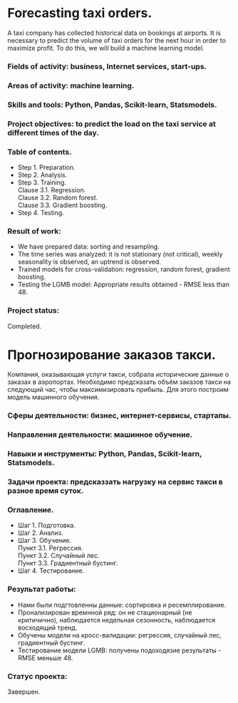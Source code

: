 # Forecasting taxi orders.
A taxi company has collected historical data on bookings at airports. It is necessary to predict the volume of taxi orders for the next hour in order to
maximize profit. To do this, we will build a machine learning model.

### Fields of activity: business, Internet services, start-ups.
### Areas of activity: machine learning.
### Skills and tools: Python, Pandas, Scikit-learn, Statsmodels.
### Project objectives: to predict the load on the taxi service at different times of the day.

### Table of contents.

- Step 1. Preparation.
- Step 2. Analysis.
- Step 3. Training.\
Clause 3.1. Regression.\
Clause 3.2. Random forest.\
Clause 3.3. Gradient boosting.
- Step 4. Testing.

### Result of work:
- We have prepared data: sorting and resampling.
- The time series was analyzed: it is not stationary (not critical), weekly seasonality is observed, an uptrend is observed.
- Trained models for cross-validation: regression, random forest, gradient boosting.
- Testing the LGMB model: Appropriate results obtained - RMSE less than 48.

### Project status:
Completed.

# Прогнозирование заказов такси.
Компания, оказывающая услуги такси, собрала исторические данные о заказах в аэропортах. Необходимо предсказать объём заказов такси на следующий час, чтобы 
максимизировать прибыль. Для этого построим модель машинного обучения.

### Сферы деятельности: бизнес, интернет-сервисы, стартапы.
### Направления деятельности: машинное обучение.
### Навыки и инструменты: Python, Pandas, Scikit-learn, Statsmodels.
### Задачи проекта: предсказзать нагрузку на сервис такси в разное время суток.

### Оглавление.

- Шаг 1. Подготовка.
- Шаг 2. Анализ.
- Шаг 3. Обучение.\
Пункт 3.1. Регрессия.\
Пункт 3.2. Случайный лес.\
Пункт 3.3. Градиентный бустинг.
- Шаг 4. Тестирование.

### Результат работы:
- Нами были подгтовленны данные: сортировка и ресемплирование.
- Пронализирован времнной ряд: он не стационарный (не критичично), наблюдается недельная сезонность, наблюдается восходящий тренд.
- Обучены модели на кросс-валидации: регрессия, случайный лес, градиентный бустинг.
- Тестирование модели LGMB: получены подоходязие результаты - RMSE меньше 48.

### Статус проекта:
Завершен.
